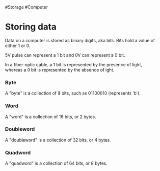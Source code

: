 #Storage #Computer 
# Storing data
Data on a computer is stored as binary digits, aka bits.
Bits hold a value of either 1 or 0.

5V pulse can represent a 1 bit and 0V can represent a 0 bit.

In a fiber-optic cable, a 1 bit is represented by the presence of light, whereas a 0 bit is represented by the absence of ight.

### Byte
A "byte" is a collection of 8 bits, such as 01100010 (represents 'b').

### Word
A "word" is a collection of 16 bits, or 2 bytes.

### Doubleword
A "doubleword" is a collection of 32 bits, or 4 bytes.

### Quadword
A "quadword" is a collection of 64 bits, or 8 bytes.
